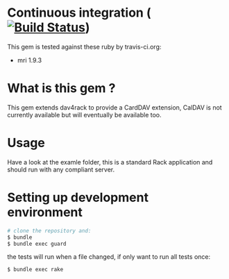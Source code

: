 
# Continuous integration ([![Build Status](https://secure.travis-ci.org/schmurfy/dav4rack_ext.png)](http://travis-ci.org/schmurfy/dav4rack_ext))

This gem is tested against these ruby by travis-ci.org:

- mri 1.9.3

# What is this gem ?
This gem extends dav4rack to provide a CardDAV extension, CalDAV is not currently available but will eventually be available too.


# Usage

Have a look at the examle folder, this is a standard Rack application and should run with any compliant server.


# Setting up development environment

```bash
# clone the repository and:
$ bundle
$ bundle exec guard
```

the tests will run when a file changed, if only want to run all tests once:

```bash
$ bundle exec rake
```

